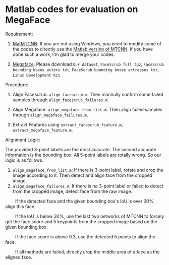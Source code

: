 # Matlab codes for evaluation on MegaFace

Requirement: 
1. [MatMTCNN](https://github.com/happynear/MTCNN_face_detection_alignment/tree/master/code/codes/vs/MatCascadeFaceDetection). 
If you are not using Windows, you need to modify some of the codes to directly use the [Matlab version of MTCNN](https://github.com/kpzhang93/MTCNN_face_detection_alignment). If you have done such a work, I'm glad to merge your codes.

2. [Megaface](http://megaface.cs.washington.edu/participate/challenge.html). Please download 
`Our dataset`, `FaceScrub full tgz`, `FaceScrub bounding boxes actors txt`,
`FaceScrub bounding boxes actresses txt`, `Linux Development Kit`. 

Procedure:
1. Align Facescrub: `align_facescrub.m`. Then mannully confirm some failed samples through `align_facescrub_failures.m`.

2. Align Megaface: `align_megaface_from_list.m`. Then align failed samples through `align_megaface_failures.m`.

3. Extract Features using `extract_facescrub_feature.m`, `extract_megaface_feature.m`.


Alignment Logic:

The provided 3-point labels are the most accurate. The second accurate information is the bounding box. All 5-point labels are totally wrong.
So our logic is as follows.

1. `align_megaface_from_list.m`: If there is 3-point label, rotate and crop the image according to it. Then detect and align face from the cropped image.
2. `align_megaface_failures.m`: If there is no 3-point label or failed to detect from the cropped image, detect face from the raw image.

&nbsp;&nbsp;&nbsp;&nbsp;&nbsp;&nbsp;&nbsp; If the detected face and the given bounding box's IoU is over 30%, align this face. 

&nbsp;&nbsp;&nbsp;&nbsp;&nbsp;&nbsp;&nbsp; If the IoU is below 30%, use the last two networks of MTCNN to forcely get the face score and 5 keypoints from the cropped image based on the given bounding box. 

&nbsp;&nbsp;&nbsp;&nbsp;&nbsp;&nbsp;&nbsp; If the face score is above 0.3, use the detected 5 points to align the face. 

&nbsp;&nbsp;&nbsp;&nbsp;&nbsp;&nbsp;&nbsp; If all methods are failed, directly crop the middle area of a face as the aligned face.

